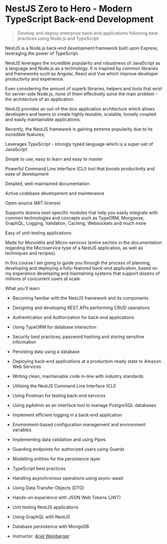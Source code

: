 # NestJS Zero to Hero - Modern TypeScript Back-end Development

> Develop and deploy enterprise back-end applications following best practices using Node.js and TypeScript


NestJS is a Node.js back-end development framework built upon Express, leveraging the power of TypeScript.

NestJS leverages the incredible popularity and robustness of JavaScript as a language and Node.js as a technology. It is inspired by common libraries and frameworks such as Angular, React and Vue which improve developer productivity and experience.

Even considering the amount of superb libraries, helpers and tools that exist for server-side Node.js, none of them effectively solve the main problem - the architecture of an application.

NestJS provides an out-of-the-box application architecture which allows developers and teams to create highly testable, scalable, loosely coupled and easily maintainable applications.



Recently, the NestJS framework is gaining extreme popularity due to its incredible features;

Leverages TypeScript - strongly typed language which is a super-set of JavaScript

Simple to use, easy to learn and easy to master

Powerful Command Line Interface (CLI) tool that boosts productivity and ease of development

Detailed, well-maintained documentation

Active codebase development and maintenance

Open-source (MIT license)

Supports dozens nest-specific modules that help you easily integrate with common technologies and concepts such as TypeORM, Mongoose, GraphQL, Logging, Validation, Caching, Websockets and much more

Easy of unit-testing applications

Made for Monoliths and Micro-services (entire section in the documentation regarding the Microservice type of a NestJS application, as well as techniques and recipes).

In this course I am going to guide you through the process of planning, developing and deploying a fully-featured back-end application, based on my experience developing and maintaining systems that support dozens of millions of concurrent users at scale.

What you’ll learn

- Becoming familiar with the NestJS framework and its components
- Designing and developing REST APIs performing CRUD operations
- Authentication and Authorization for back-end applications
- Using TypeORM for database interaction
- Security best practices, password hashing and storing sensitive information
- Persisting data using a database
- Deploying back-end applications at a production-ready state to Amazon Web Services
- Writing clean, maintainable code in-line with industry standards
- Utilising the NestJS Command Line Interface (CLI)
- Using Postman for testing back-end services
- Using pgAdmin as an interface tool to manage PostgreSQL databases
- Implement efficient logging in a back-end application
- Environment-based configuration management and environment variables
- Implementing data validation and using Pipes
- Guarding endpoints for authorized users using Guards
- Modelling entities for the persistence layer
- TypeScript best practices
- Handling asynchronous operations using async-await
- Using Data Transfer Objects (DTO)
- Hands-on experience with JSON Web Tokens (JWT)
- Unit testing NestJS applications
- Using GraphQL with NestJS
- Database persistence with MongoDB

- Instructor: [Ariel Weinberger](https://www.udemy.com/user/ariel-weinberger/)


